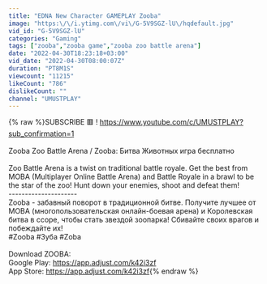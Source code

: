 ```yaml
---
title: "EDNA New Character GAMEPLAY Zooba"
image: "https:\/\/i.ytimg.com\/vi\/G-5V9SGZ-lU\/hqdefault.jpg"
vid_id: "G-5V9SGZ-lU"
categories: "Gaming"
tags: ["zooba","zooba game","zooba zoo battle arena"]
date: "2022-04-30T18:23:18+03:00"
vid_date: "2022-04-30T08:00:07Z"
duration: "PT8M1S"
viewcount: "11215"
likeCount: "786"
dislikeCount: ""
channel: "UMUSTPLAY"
---
```

{% raw %}SUBSCRIBE 🟥 ! <a rel="nofollow" target="blank" href="https://www.youtube.com/c/UMUSTPLAY?sub_confirmation=1">https://www.youtube.com/c/UMUSTPLAY?sub_confirmation=1</a><br /><br />Zooba Zoo Battle Arena / Zooba: Битва Животных игра бесплатно<br /><br />Zoo Battle Arena is a twist on traditional battle royale. Get the best from MOBA (Multiplayer Online Battle Arena) and Battle Royale in a brawl to be the star of the zoo! Hunt down your enemies, shoot and defeat them!<br />---------------------<br />Zooba - забавный поворот в традиционной битве. Получите лучшее от MOBA (многопользовательская онлайн-боевая арена) и Королевская битва в ссоре, чтобы стать звездой зоопарка! Сбивайте своих врагов и побеждайте их!<br />#Zooba #Зуба #Zoba <br /><br />Download ZOOBA:<br />Google Play: <a rel="nofollow" target="blank" href="https://app.adjust.com/k42i3zf">https://app.adjust.com/k42i3zf</a><br />App Store: <a rel="nofollow" target="blank" href="https://app.adjust.com/k42i3zf">https://app.adjust.com/k42i3zf</a>{% endraw %}
